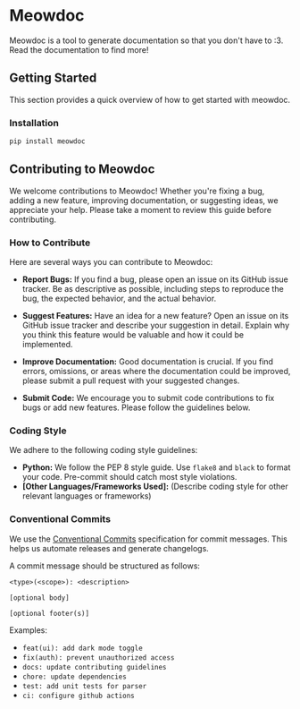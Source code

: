 # Meowdoc

Meowdoc is a tool to generate documentation so that you don't have to :3. Read the documentation to find more!

## Getting Started

This section provides a quick overview of how to get started with meowdoc.

### Installation

```bash
pip install meowdoc
```

## Contributing to Meowdoc

We welcome contributions to Meowdoc! Whether you're fixing a bug, adding a new feature, improving documentation, or suggesting ideas, we appreciate your help. Please take a moment to review this guide before contributing.

### How to Contribute

Here are several ways you can contribute to Meowdoc:

- **Report Bugs:** If you find a bug, please open an issue on its GitHub issue tracker. Be as descriptive as possible, including steps to reproduce the bug, the expected behavior, and the actual behavior.

- **Suggest Features:** Have an idea for a new feature? Open an issue on its GitHub issue tracker and describe your suggestion in detail. Explain why you think this feature would be valuable and how it could be implemented.

- **Improve Documentation:** Good documentation is crucial. If you find errors, omissions, or areas where the documentation could be improved, please submit a pull request with your suggested changes.

- **Submit Code:** We encourage you to submit code contributions to fix bugs or add new features. Please follow the guidelines below.

### Coding Style

We adhere to the following coding style guidelines:

- **Python:** We follow the PEP 8 style guide. Use `flake8` and `black` to format your code. Pre-commit should catch most style violations.
- **[Other Languages/Frameworks Used]:** (Describe coding style for other relevant languages or frameworks)

### Conventional Commits

We use the [Conventional Commits](https://www.conventionalcommits.org/en/v1.0.0/) specification for commit messages. This helps us automate releases and generate changelogs.

A commit message should be structured as follows:

```
<type>(<scope>): <description>

[optional body]

[optional footer(s)]
```

Examples:

- `feat(ui): add dark mode toggle`
- `fix(auth): prevent unauthorized access`
- `docs: update contributing guidelines`
- `chore: update dependencies`
- `test: add unit tests for parser`
- `ci: configure github actions`
